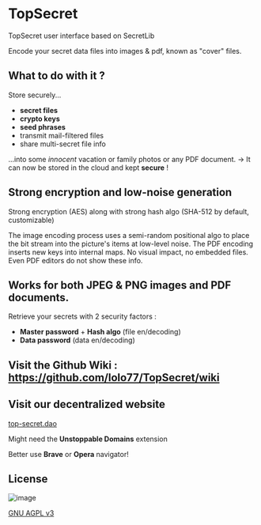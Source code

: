 # TopSecret
TopSecret user interface based on SecretLib

Encode your secret data files into images & pdf, known as "cover" files.

## What to do with it ?
Store securely...
- **secret files**
- **crypto keys**
- **seed phrases**
- transmit mail-filtered files
- share multi-secret file info

...into some *innocent* vacation or family photos or any PDF document.
-> It can now be stored in the cloud and kept **secure** !

## Strong encryption and low-noise generation
Strong encryption (AES) along with strong hash algo (SHA-512 by default, customizable)

The image encoding process uses a semi-random positional algo to place the bit stream into the picture's items at low-level noise.
The PDF encoding inserts new keys into internal maps. No visual impact, no embedded files. Even PDF editors do not show these info.

## Works for both JPEG & PNG images and PDF documents.
Retrieve your secrets with 2 security factors :
- **Master password** + **Hash algo** (file en/decoding)
- **Data password** (data en/decoding)

## Visit the Github Wiki : <https://github.com/lolo77/TopSecret/wiki>

## Visit our decentralized website
[top-secret.dao](http://top-secret.dao/)

Might need the **Unstoppable Domains** extension

Better use **Brave** or **Opera** navigator!

## License

![image](https://user-images.githubusercontent.com/9278772/212686804-5c36c483-8ba9-4c09-82c0-ae90a3697f83.png)

[GNU AGPL v3](https://www.gnu.org/licenses/agpl-3.0.en.html)
